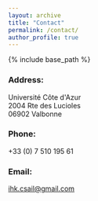 ```yaml
---
layout: archive
title: "Contact"
permalink: /contact/
author_profile: true
---
```


{% include base_path %}

### Address:

Université Côte d'Azur\
2004 Rte des Lucioles\
06902 Valbonne

### Phone:
+33 (0) 7 510 195 61

### Email:
ihk.csail@gmail.com

